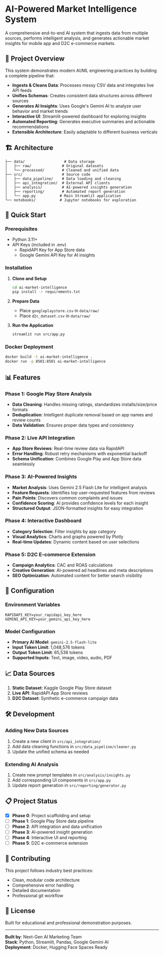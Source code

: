 # AI-Powered Market Intelligence System

A comprehensive end-to-end AI system that ingests data from multiple sources, performs intelligent analysis, and generates actionable market insights for mobile app and D2C e-commerce markets.

## 🎯 Project Overview

This system demonstrates modern AI/ML engineering practices by building a complete pipeline that:

- **Ingests & Cleans Data**: Processes messy CSV data and integrates live API feeds
- **Unifies Schemas**: Creates consistent data structures across different sources
- **Generates AI Insights**: Uses Google's Gemini AI to analyze user behavior and market trends
- **Interactive UI**: Streamlit-powered dashboard for exploring insights
- **Automated Reporting**: Generates executive summaries and actionable recommendations
- **Extensible Architecture**: Easily adaptable to different business verticals

## 🏗️ Architecture

```
├── data/                  # Data storage
│   ├── raw/              # Original datasets
│   └── processed/        # Cleaned and unified data
├── src/                  # Source code
│   ├── data_pipeline/    # Data loading and cleaning
│   ├── api_integration/  # External API clients
│   ├── analysis/         # AI-powered insights generation
│   ├── reporting/        # Automated report generation
│   └── app.py           # Main Streamlit application
└── notebooks/           # Jupyter notebooks for exploration
```

## 🚀 Quick Start

### Prerequisites

- Python 3.11+
- API Keys (included in .env)
  - RapidAPI Key for App Store data
  - Google Gemini API Key for AI insights

### Installation

1. **Clone and Setup**
   ```bash
   cd ai-market-intelligence
   pip install -r requirements.txt
   ```

2. **Prepare Data**
   - Place `googleplaystore.csv` in `data/raw/`
   - Place `d2c_dataset.csv` in `data/raw/`

3. **Run the Application**
   ```bash
   streamlit run src/app.py
   ```

### Docker Deployment

```bash
docker build -t ai-market-intelligence .
docker run -p 8501:8501 ai-market-intelligence
```

## 📊 Features

### Phase 1: Google Play Store Analysis
- **Data Cleaning**: Handles missing ratings, standardizes installs/size/price formats
- **Deduplication**: Intelligent duplicate removal based on app names and review counts
- **Data Validation**: Ensures proper data types and consistency

### Phase 2: Live API Integration
- **App Store Reviews**: Real-time review data via RapidAPI
- **Error Handling**: Robust retry mechanisms with exponential backoff
- **Schema Unification**: Combines Google Play and App Store data seamlessly

### Phase 3: AI-Powered Insights
- **Market Analysis**: Uses Gemini 2.5 Flash Lite for intelligent analysis
- **Feature Requests**: Identifies top user-requested features from reviews
- **Pain Points**: Discovers common complaints and issues
- **Confidence Scoring**: AI provides confidence levels for each insight
- **Structured Output**: JSON-formatted insights for easy integration

### Phase 4: Interactive Dashboard
- **Category Selection**: Filter insights by app category
- **Visual Analytics**: Charts and graphs powered by Plotly
- **Real-time Updates**: Dynamic content based on user selections

### Phase 5: D2C E-commerce Extension
- **Campaign Analytics**: CAC and ROAS calculations
- **Creative Generation**: AI-powered ad headlines and meta descriptions
- **SEO Optimization**: Automated content for better search visibility

## 🔧 Configuration

### Environment Variables
```
RAPIDAPI_KEY=your_rapidapi_key_here
GEMINI_API_KEY=your_gemini_api_key_here
```

### Model Configuration
- **Primary AI Model**: `gemini-2.5-flash-lite`
- **Input Token Limit**: 1,048,576 tokens
- **Output Token Limit**: 65,536 tokens
- **Supported Inputs**: Text, image, video, audio, PDF

## 📈 Data Sources

1. **Static Dataset**: Kaggle Google Play Store dataset
2. **Live API**: RapidAPI App Store reviews
3. **D2C Dataset**: Synthetic e-commerce campaign data

## 🛠️ Development

### Adding New Data Sources
1. Create a new client in `src/api_integration/`
2. Add data cleaning functions in `src/data_pipeline/cleaner.py`
3. Update the unified schema as needed

### Extending AI Analysis
1. Create new prompt templates in `src/analysis/insights.py`
2. Add corresponding UI components in `src/app.py`
3. Update report generation in `src/reporting/generator.py`

## 📋 Project Status

- [x] **Phase 0**: Project scaffolding and setup
- [ ] **Phase 1**: Google Play Store data pipeline
- [ ] **Phase 2**: API integration and data unification
- [ ] **Phase 3**: AI-powered insight generation
- [ ] **Phase 4**: Interactive UI and reporting
- [ ] **Phase 5**: D2C e-commerce extension

## 🤝 Contributing

This project follows industry best practices:
- Clean, modular code architecture
- Comprehensive error handling
- Detailed documentation
- Professional git workflow

## 📄 License

Built for educational and professional demonstration purposes.

---

**Built by**: Next-Gen AI Marketing Team  
**Stack**: Python, Streamlit, Pandas, Google Gemini AI  
**Deployment**: Docker, Hugging Face Spaces Ready
